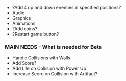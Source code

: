 - ?Add 4 up and down enemies in specified positions?
- Audio
- Graphics
- Animations
- ?Add coins?
- ?Restart game button?

### MAIN NEEDS - What is needed for Beta
- Handle Collisions with Walls
- Add Score?
- Add Life on Collision with Power Up
- Increase Score on Collision with Artifact?
